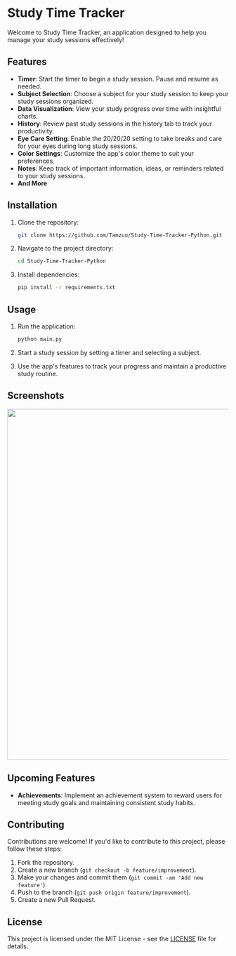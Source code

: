 # Study Time Tracker

Welcome to Study Time Tracker, an application designed to help you manage your study sessions effectively!

## Features

- **Timer**: Start the timer to begin a study session. Pause and resume as needed.
- **Subject Selection**: Choose a subject for your study session to keep your study sessions organized.
- **Data Visualization**: View your study progress over time with insightful charts.
- **History**: Review past study sessions in the history tab to track your productivity.
- **Eye Care Setting**: Enable the 20/20/20 setting to take breaks and care for your eyes during long study sessions.
- **Color Settings**: Customize the app's color theme to suit your preferences.
- **Notes**: Keep track of important information, ideas, or reminders related to your study sessions.
- **And More**
## Installation

1. Clone the repository:
    ```bash
    git clone https://github.com/Tamzuu/Study-Time-Tracker-Python.git
    ```

2. Navigate to the project directory:
    ```bash
    cd Study-Time-Tracker-Python
    ```

3. Install dependencies:
    ```bash
    pip install -r requirements.txt
    ```

## Usage

1. Run the application:
    ```bash
    python main.py
    ```

2. Start a study session by setting a timer and selecting a subject.
3. Use the app's features to track your progress and maintain a productive study routine.

## Screenshots

<img src="https://github.com/Tamzuu/Study-Time-Tracker-Python/assets/10380019/ac7da226-35e4-4580-8047-c102ee8c3f2f" width="800">

## Upcoming Features

- **Achievements**: Implement an achievement system to reward users for meeting study goals and maintaining consistent study habits.

## Contributing

Contributions are welcome! If you'd like to contribute to this project, please follow these steps:

1. Fork the repository.
2. Create a new branch (`git checkout -b feature/improvement`).
3. Make your changes and commit them (`git commit -am 'Add new feature'`).
4. Push to the branch (`git push origin feature/improvement`).
5. Create a new Pull Request.

## License

This project is licensed under the MIT License - see the [LICENSE](LICENSE) file for details.
